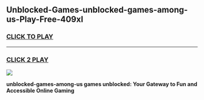 
## Unblocked-Games-unblocked-games-among-us-Play-Free-409xl
<h3>
<a href="https://premium76.site?title=unblocked-games-among-us&ref=09A">CLICK TO PLAY</a></h3>
<hr>

<h3>
<a href="https://premium76.site?title=unblocked-games-among-us&ref=09A">CLICK 2 PLAY</a>
  
</h3>

<a href="https://premium76.site?title=unblocked-games-among-us&ref=09A"><img src="https://clearcache.store/games.png"></a>


**unblocked-games-among-us games unblocked: Your Gateway to Fun and Accessible Online Gaming**
